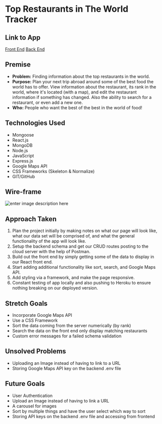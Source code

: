 # Top Restaurants in The World Tracker

 

## Link to App

 [Front End](https://nameless-ravine-35424.herokuapp.com/)
 [Back End](https://still-coast-01389.herokuapp.com/restaurants)

## Premise

-   **Problem:**  Finding information about the top restaurants in the world. 
-   **Purpose:**  Plan your next trip abroad around some of the best food the world has to offer. View information about the restaurant, its rank in the world, where it's located (with a map), and edit the restaurant information if something has changed. Also the ability to search for a restaurant, or even add a new one.
-   **Who:** People who want the best of the best in the world of food!

## Technologies Used

-   Mongoose
-  React.js
-   MongoDB
-   Node.js
-   JavaScript
-   Express.js
-  Google Maps API
-   CSS Frameworks (Skeleton & Normalize)
- GIT/GitHub

## Wire-frame
![enter image description here](https://i.imgur.com/8kagYTi.jpg)
## Approach Taken

 1. Plan the project initially by making notes on what our page will look like, what our data set will be comprised of, and what the general functionality of the app will look like.
 2. Setup the backend schema and get our CRUD routes posting to the cloud server with the help of  Postman.
 3. Build out the front end by simply getting some of the data to display in our React front end. 
 4. Start adding additional functionality like sort, search, and Google Maps API.
 5. Add styling via a framework, and make the page responsive.
 6. Constant testing of app locally and also pushing to Heroku to ensure nothing breaking on our deployed version.

## Stretch Goals

 - Incorporate Google Maps API
 - Use a CSS Framework
 - Sort the data coming from the server numerically (by rank)
 - Search the data on the front end only display matching restaurants
 - Custom error messages for a failed schema validation

## Unsolved Problems

 - Uploading an Image instead of having to link to a URL
 - Storing Google Maps API key on the backend .env file

## Future Goals

 - User Authentication
 - Upload an Image instead of having to link a URL
 - A carousel for images
 - Sort by multiple things and have the user select which way to sort
 - Storing API keys on the backend .env file and accessing from frontend
